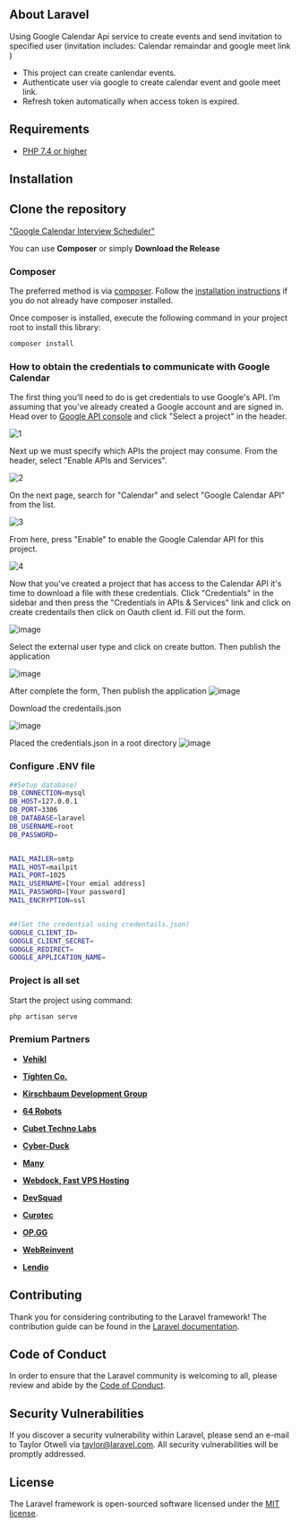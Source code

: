 ## About Laravel

Using Google Calendar Api service to create events and send invitation to specified user (invitation includes: Calendar remaindar and google meet link )
- This project can create canlendar events.
- Authenticate user via google to create calendar event and goole meet link.
- Refresh token automatically when access token is expired.

## Requirements
* [PHP 7.4 or higher](https://www.php.net/)


## Installation ##

## Clone the repository
["Google Calendar Interview Scheduler"](https://github.com/Adnan913/Google-Calendar-Interview-Scheduler-PHP.git)

You can use **Composer** or simply **Download the Release**

### Composer

The preferred method is via [composer](https://getcomposer.org/). Follow the
[installation instructions](https://getcomposer.org/doc/00-intro.md) if you do not already have
composer installed.

Once composer is installed, execute the following command in your project root to install this library:

```sh
composer install
```

### How to obtain the credentials to communicate with Google Calendar
The first thing you’ll need to do is get credentials to use Google's API. I’m assuming that you’ve already created a Google account and are signed in. Head over to [Google API console](https://console.cloud.google.com/apis/dashboard) and click "Select a project" in the header.

![1](https://github.com/Adnan913/Google-Calendar-Interview-Scheduler-PHP/assets/54793380/663cee99-55e5-4629-9643-d9116f82c421)

Next up we must specify which APIs the project may consume. From the header, select "Enable APIs and Services".

![2](https://github.com/Adnan913/Google-Calendar-Interview-Scheduler-PHP/assets/54793380/0554c3f2-154d-4370-ab0a-a496a087f4f8)

On the next page, search for "Calendar" and select "Google Calendar API" from the list.

![3](https://github.com/Adnan913/Google-Calendar-Interview-Scheduler-PHP/assets/54793380/378ddf38-749a-4484-ac09-b1b750113dc6)

From here, press "Enable" to enable the Google Calendar API for this project.

![4](https://github.com/Adnan913/Google-Calendar-Interview-Scheduler-PHP/assets/54793380/d63938ad-0154-4445-83d9-c8b847b178f3)

Now that you've created a project that has access to the Calendar API it's time to download a file with these credentials. Click "Credentials" in the sidebar and then press the "Credentials in APIs & Services" link and click on create credentails then click on Oauth client id.
Fill out the form.

![image](https://github.com/Adnan913/Google-Calendar-Interview-Scheduler-PHP/assets/54793380/b4ef7350-476b-45c3-857f-cc61d9727c43)

Select the external user type and click on create button.
Then publish the application

![image](https://github.com/Adnan913/Google-Calendar-Interview-Scheduler-PHP/assets/54793380/ae71850f-6f08-4324-ab0b-87a59aabc4fb)

After complete the form, Then publish the application
![image](https://github.com/Adnan913/Google-Calendar-Interview-Scheduler-PHP/assets/54793380/40cc0375-e33a-456c-b86e-3261c0b36a93)

Download the credentails.json


![image](https://github.com/Adnan913/Google-Calendar-Interview-Scheduler-PHP/assets/54793380/ed492c59-b33f-4b59-ab58-bc8f1e5cb488)

Placed the credentials.json in a root directory
![image](https://github.com/Adnan913/Google-Calendar-Interview-Scheduler-PHP/assets/54793380/298a1abb-4366-42a4-99bd-cc9f29da2959)

### Configure .ENV file

```sh
##Setup database)
DB_CONNECTION=mysql
DB_HOST=127.0.0.1
DB_PORT=3306
DB_DATABASE=laravel
DB_USERNAME=root
DB_PASSWORD=


MAIL_MAILER=smtp
MAIL_HOST=mailpit
MAIL_PORT=1025
MAIL_USERNAME=[Your emial address]
MAIL_PASSWORD=[Your password]
MAIL_ENCRYPTION=ssl


##(Set the credential using credentails.json)
GOOGLE_CLIENT_ID=
GOOGLE_CLIENT_SECRET=
GOOGLE_REDIRECT=
GOOGLE_APPLICATION_NAME=
```

### Project is all set
Start the project using command:
```sh
php artisan serve
```













































### Premium Partners

- **[Vehikl](https://vehikl.com/)**
- **[Tighten Co.](https://tighten.co)**
- **[Kirschbaum Development Group](https://kirschbaumdevelopment.com)**
- **[64 Robots](https://64robots.com)**

- **[Cubet Techno Labs](https://cubettech.com)**
- **[Cyber-Duck](https://cyber-duck.co.uk)**
- **[Many](https://www.many.co.uk)**
- **[Webdock, Fast VPS Hosting](https://www.webdock.io/en)**
- **[DevSquad](https://devsquad.com)**
- **[Curotec](https://www.curotec.com/services/technologies/laravel/)**
- **[OP.GG](https://op.gg)**
- **[WebReinvent](https://webreinvent.com/?utm_source=laravel&utm_medium=github&utm_campaign=patreon-sponsors)**
- **[Lendio](https://lendio.com)**

## Contributing

Thank you for considering contributing to the Laravel framework! The contribution guide can be found in the [Laravel documentation](https://laravel.com/docs/contributions).

## Code of Conduct

In order to ensure that the Laravel community is welcoming to all, please review and abide by the [Code of Conduct](https://laravel.com/docs/contributions#code-of-conduct).

## Security Vulnerabilities

If you discover a security vulnerability within Laravel, please send an e-mail to Taylor Otwell via [taylor@laravel.com](mailto:taylor@laravel.com). All security vulnerabilities will be promptly addressed.

## License

The Laravel framework is open-sourced software licensed under the [MIT license](https://opensource.org/licenses/MIT).
